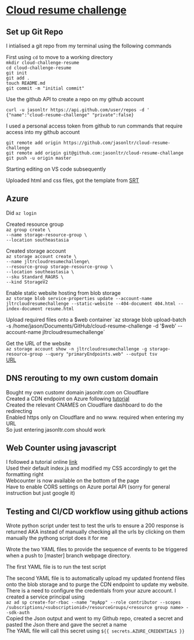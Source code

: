 # [Cloud resume challenge](https://cloudresumechallenge.dev/docs/the-challenge/azure/) #

## Set up Git Repo ##
I intialised a git repo from my terminal using the following commands  
  
First using `cd` to move to a working directory  
`mkdir cloud-challenge-resume`  
`cd cloud-challenge-resume`  
`git init`  
`git add .`  
`touch README.md`  
`git commit -m "initial commit"`  
  
Use the github API to create a repo on my github account  
  
`curl -u jasonltr https://api.github.com/user/repos -d '   {"name":"cloud-resume-challenge" "private":false}`  
  
I used a personal access token from github to run commands that require access into my github account  
  
`git remote add origin https://github.com/jasonltr/cloud-resume-challenge`  
`git remote add origin git@github.com:jasonltr/cloud-resume-challange`  
`git push -u origin master`  
  
Starting editing on VS code subsequently  
  
Uploaded html and css files, got the template from [SRT](https://sampleresumetemplate.net/)  
  
## Azure ##  
  
Did `az login`
  
Created resource group  
`az group create \`  
  `--name storage-resource-group \`  
  `--location southeastasia`  
  
Created storage account  
`az storage account create \`  
  `--name jltrcloudresumechallenge\`  
  `--resource-group storage-resource-group \`  
  `--location southeastasia \`  
  `--sku Standard_RAGRS \`  
  `--kind StorageV2`  

Enable static website hosting from blob storage  
`az storage blob service-properties update --account-name jltrcloudresumechallenge --static-website --404-document 404.html --index-document resume.html`  

Upload required files onto a $web container  
`az storage blob upload-batch -s /home/jason/Documents/GitHub/cloud-resume-challenge -d '$web' --account-name jltrcloudresumechallenge`  

Get the URL of the website  
`az storage account show -n jltrcloudresumechallenge -g storage-resource-group --query "primaryEndpoints.web" --output tsv`  
[URL](https://jltrcloudresumechallenge.z23.web.core.windows.net/)  
  
## DNS rerouting to my own custom domain ##  
Bought my own customr domain jasonltr.com on Cloudflare  
Created a CDN endpoint on Azure following [tutorial](https://docs.microsoft.com/en-us/azure/storage/blobs/static-website-content-delivery-network)  
Created the relevant CNAMES on Cloudflare dashboard to do the redirecting  
Enabled https only on Cloudflare and no www. required when entering my URL  
So just entering jasonltr.com should work  

  
## Web Counter using javascript ##  
I followed a tutorial online [link](https://contactmentor.com/build-website-visitor-counter-javascript/)  
Used their default index.js and modified my CSS accordingly to get the formatting right  
Webcounter is now available on the bottom of the page  
Have to enable CORS settings on Azure portal API (sorry for general instruction but just google it)  
  
## Testing and CI/CD workflow using github actions ##  
Wrote python script under test to test the urls to ensure a 200 response is returned AKA instead of manually checking all the urls by clicking on them manually the pythong script does it for me  
  
Wrote the two YAML files to provide the sequence of events to be triggered when a push to [master] branch webpage directory. 
  
The first YAML file is to run the test script   
  
The second YAML file is to automatically upload my updated frontend files onto the blob storage and to purge the CDN endpoint to update my website.  
There is a need to configure the credentials from your azure account. I created a service principal using  
`az ad sp create-for-rbac --name "myApp" --role contributor --scopes /subscriptions/<subscriptionid>/resourceGroups/<resource group name> --sdk-auth`  
Copied the Json output and went to my Github repo, created a secret and pasted the Json there and gave the secret a name  
The YAML file will call this secret using `${{ secrets.AZURE_CREDENTIALS }}`  

